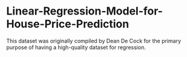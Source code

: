 # Linear-Regression-Model-for-House-Price-Prediction
This dataset was originally compiled by Dean De Cock for the primary purpose of having a high-quality dataset for regression.
